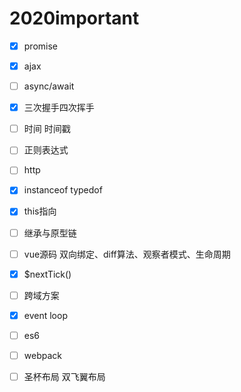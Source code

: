 

# 2020important

* [x] promise
* [x] ajax
* [ ] async/await
* [x] 三次握手四次挥手
* [ ] 时间  时间戳
* [ ] 正则表达式
* [ ] http
* [x] instanceof typedof
* [x] this指向
* [ ] 继承与原型链
* [ ] vue源码   双向绑定、diff算法、观察者模式、生命周期
* [x] $nextTick()
* [ ] 跨域方案
* [x] event loop
* [ ] es6
* [ ] webpack
* [ ] 圣杯布局  双飞翼布局

